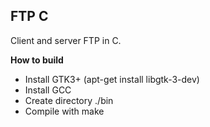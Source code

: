 FTP C
---------------
Client and server FTP in C.

**How to build**
  - Install GTK3+ (apt-get install libgtk-3-dev)
  - Install GCC
  - Create directory ./bin
  - Compile with make
